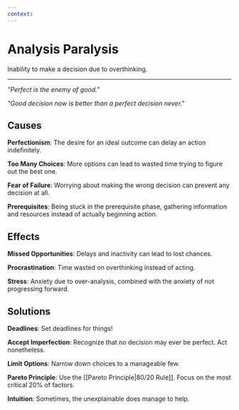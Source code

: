 ```yaml
---
context:
---
```


# Analysis Paralysis

Inability to make a decision due to overthinking.

---

_"Perfect is the enemy of good."_

_"Good decision now is better than a perfect decision never."_

## Causes

**Perfectionism**: The desire for an ideal outcome can delay an action indefinitely.

**Too Many Choices**: More options can lead to wasted time trying to figure out the best one.

**Fear of Failure**: Worrying about making the wrong decision can prevent any decision at all.

**Prerequisites**: Being stuck in the prerequisite phase, gathering information and resources instead of actually beginning action.

## Effects

**Missed Opportunities**: Delays and inactivity can lead to lost chances.

**Procrastination**: Time wasted on overthinking instead of acting.

**Stress**: Anxiety due to over-analysis, combined with the anxiety of not progressing forward.

## Solutions

**Deadlines**: Set deadlines for things!

**Accept Imperfection**: Recognize that no decision may ever be perfect. Act nonetheless.

**Limit Options**: Narrow down choices to a manageable few.

**Pareto Principle**: Use the [[Pareto Principle|80/20 Rule]]. Focus on the most critical 20% of factors.

**Intuition**: Sometimes, the unexplainable does manage to help.
